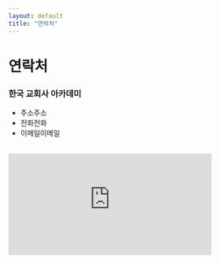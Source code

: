 ```yaml
---
layout: default
title: "연락처"
---
```

<div class="py-3 text-center" >
	<div class="container">
		<div class="row">
			<div class="mx-auto col-lg-5 col-md-7 col-10">
				<h1>연락처</h1>
			</div>
		</div>
	</div>
</div>

### 한국 교회사 아카데미
- 주소주소
- 전화전화
- 이메일이메일


<br>
<div class="py-3 text-center" >
	<div class="container">
		<div class="row">
			<div class="mx-auto col-lg-5 col-md-7 col-10">
				<iframe src="https://www.google.com/maps/embed?pb=!1m18!1m12!1m3!1d3164.280257186478!2d126.95460571558755!3d37.52489033426936!2m3!1f0!2f0!3f0!3m2!1i1024!2i768!4f13.1!3m3!1m2!1s0x357ca1fef626dd9b%3A0x2a64813dd97bd44a!2z7LKc7KO86rWQIOyDiOuCqO2EsCDsiJzqtZAg7ISx7KeA!5e0!3m2!1sko!2skr!4v1584796393954!5m2!1sko!2skr" width="400" height="200" frameborder="0" style="border:0;" allowfullscreen="" aria-hidden="false" tabindex="0"></iframe>
			</div>
		</div>
	</div>
</div>
